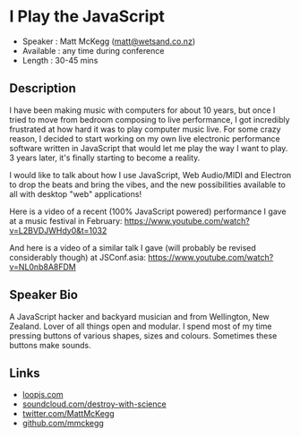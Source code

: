 I Play the JavaScript
========================

* Speaker   : Matt McKegg (matt@wetsand.co.nz)
* Available : any time during conference
* Length    : 30-45 mins

Description
-----------

I have been making music with computers for about 10 years, but once I tried to move from bedroom composing to live performance, I got incredibly frustrated at how hard it was to play computer music live. For some crazy reason, I decided to start working on my own live electronic performance software written in JavaScript that would let me play the way I want to play. 3 years later, it's finally starting to become a reality.

I would like to talk about how I use JavaScript, Web Audio/MIDI and Electron to drop the beats and bring the vibes, and the new possibilities available to all with desktop "web" applications!

Here is a video of a recent (100% JavaScript powered) performance I gave at a music festival in February: https://www.youtube.com/watch?v=L2BVDJWHdy0&t=1032

And here is a video of a similar talk I gave (will probably be revised considerably though) at JSConf.asia: https://www.youtube.com/watch?v=NL0nb8A8FDM

Speaker Bio
-----------

A JavaScript hacker and backyard musician and from Wellington, New Zealand. Lover of all things open and modular. I spend most of my time pressing buttons of various shapes, sizes and colours. Sometimes these buttons make sounds.

Links
-----

* [loopjs.com](http://loopjs.com)
* [soundcloud.com/destroy-with-science](https://soundcloud.com/destroy-with-science)
* [twitter.com/MattMcKegg](https://twitter.com/MattMckegg)
* [github.com/mmckegg](https://github.com/mmckegg)
